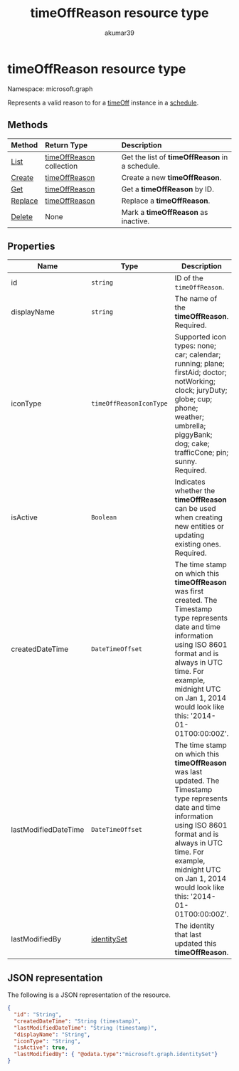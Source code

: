 ﻿---
title: "timeOffReason resource type"
description: "Represents a valid reason to take time-off in the schedule."
author: "akumar39"
localization_priority: Normal
ms.prod: "microsoft-teams"
doc_type: resourcePageType_
---

# timeOffReason resource type

Namespace: microsoft.graph

Represents a valid reason to for a [timeOff](timeoff.md) instance in a [schedule](schedule.md).

## Methods

| Method                                           | Return Type                                  | Description                                      |
| :----------------------------------------------- | :------------------------------------------- | :----------------------------------------------- |
| [List](../api/schedule-list-timeoffreasons.md)   | [timeOffReason](timeoffreason.md) collection | Get the list of **timeOffReason** in a schedule. |
| [Create](../api/schedule-post-timeoffreasons.md) | [timeOffReason](timeoffreason.md)            | Create a new **timeOffReason**.                  |
| [Get](../api/timeoffreason-get.md)               | [timeOffReason](timeoffreason.md)            | Get a **timeOffReason** by ID.                   |
| [Replace](../api/timeoffreason-put.md)           | [timeOffReason](timeoffreason.md)            | Replace a **timeOffReason**.                     |
| [Delete](../api/timeoffreason-delete.md)         | None                                         | Mark a **timeOffReason** as inactive.            |

## Properties

| Name                 | Type                          | Description                                                                                                                                                                                                                                                       |
| -------------------- | ----------------------------- | ----------------------------------------------------------------------------------------------------------------------------------------------------------------------------------------------------------------------------------------------------------------- |
| id                   | `string`                      | ID of the `timeOffReason`.                                                                                                                                                                                                                                        |
| displayName          | `string`                      | The name of the **timeOffReason**. Required.                                                                                                                                                                                                                      |
| iconType             | `timeOffReasonIconType`       | Supported icon types: none; car; calendar; running; plane; firstAid; doctor; notWorking; clock; juryDuty; globe; cup; phone; weather; umbrella; piggyBank; dog; cake; trafficCone; pin; sunny. Required.                                                          |
| isActive             | `Boolean`                     | Indicates whether the **timeOffReason** can be used when creating new entities or updating existing ones. Required.                                                                                                                                               |
| createdDateTime      | `DateTimeOffset`              | The time stamp on which this **timeOffReason** was first created. The Timestamp type represents date and time information using ISO 8601 format and is always in UTC time. For example, midnight UTC on Jan 1, 2014 would look like this: '2014-01-01T00:00:00Z'. |
| lastModifiedDateTime | `DateTimeOffset`              | The time stamp on which this **timeOffReason** was last updated. The Timestamp type represents date and time information using ISO 8601 format and is always in UTC time. For example, midnight UTC on Jan 1, 2014 would look like this: '2014-01-01T00:00:00Z'.  |
| lastModifiedBy       | [identitySet](identityset.md) | The identity that last updated this **timeOffReason**.                                                                                                                                                                                                            |

## JSON representation

The following is a JSON representation of the resource.

<!-- {
  "blockType": "resource",
  "keyProperty": "id",
  "@odata.type": "microsoft.graph.timeOffReason",
  "baseType":"microsoft.graph.changeTrackedEntity"
}-->

```json
{
  "id": "String",
  "createdDateTime": "String (timestamp)",
  "lastModifiedDateTime": "String (timestamp)",
  "displayName": "String",
  "iconType": "String",
  "isActive": true,
  "lastModifiedBy": { "@odata.type":"microsoft.graph.identitySet"}
}
```

<!-- uuid: 8fcb5dbc-d5aa-4681-8e31-b001d5168d79
2015-10-25 14:57:30 UTC -->

<!--
{
  "type": "#page.annotation",
  "description": "timeOffReason resource",
  "keywords": "",
  "section": "documentation",
  "tocPath": "",
  "suppressions": []
}
-->
